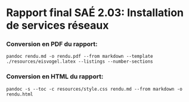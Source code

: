 # Rapport final SAÉ 2.03: Installation de services réseaux

### Conversion en PDF du rapport:

`pandoc rendu.md -o rendu.pdf --from markdown --template ./resources/eisvogel.latex --listings --number-sections`

### Conversion en HTML du rapport:

`pandoc -s --toc -c resources/style.css rendu.md --from markdown -o rendu.html`
